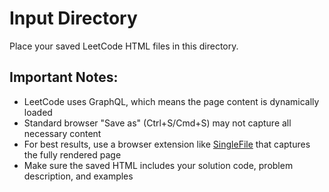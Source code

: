 # Input Directory

Place your saved LeetCode HTML files in this directory.

## Important Notes:

- LeetCode uses GraphQL, which means the page content is dynamically loaded
- Standard browser "Save as" (Ctrl+S/Cmd+S) may not capture all necessary content
- For best results, use a browser extension like [SingleFile](https://chromewebstore.google.com/detail/singlefile/mpiodijhokgodhhofbcjdecpffjipkle) that captures the fully rendered page
- Make sure the saved HTML includes your solution code, problem description, and examples
